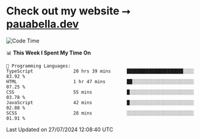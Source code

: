 # Check out my website ⭢ [pauabella.dev](https://pauabella.dev)

<!--START_SECTION:waka-->
![Code Time](http://img.shields.io/badge/Code%20Time-3%2C608%20hrs%2038%20mins-blue)

📊 **This Week I Spent My Time On** 

```text
💬 Programming Languages: 
TypeScript               20 hrs 39 mins      █████████████████████░░░░   83.92 % 
HTML                     1 hr 47 mins        ██░░░░░░░░░░░░░░░░░░░░░░░   07.25 % 
CSS                      55 mins             █░░░░░░░░░░░░░░░░░░░░░░░░   03.78 % 
JavaScript               42 mins             █░░░░░░░░░░░░░░░░░░░░░░░░   02.88 % 
SCSS                     28 mins             ░░░░░░░░░░░░░░░░░░░░░░░░░   01.91 % 
```


 Last Updated on 27/07/2024 12:08:40 UTC
<!--END_SECTION:waka-->
